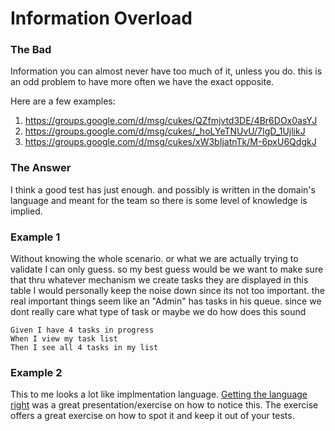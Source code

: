 Information Overload 
================

### The Bad
Information you can almost never have too much of it, unless you do. this is an odd problem to have more often we have the exact opposite.  

Here are a few examples: 
  1. https://groups.google.com/d/msg/cukes/QZfmjvtd3DE/4Br6DOx0asYJ
  2. https://groups.google.com/d/msg/cukes/_hoLYeTNUvU/7IgD_1UjlikJ
  3. https://groups.google.com/d/msg/cukes/xW3bIjatnTk/M-6pxU6QdgkJ


### The Answer
I think a good test has just enough. and possibly is written in the domain's language and meant for the team so there is some level of knowledge is implied. 

### Example 1
Without knowing the whole scenario. or what we are actually trying to validate I can only guess. so my best guess would be we want to make sure that thru whatever mechanism we create tasks they are displayed in this table
I would personally keep the noise down since its not too important. the real important things seem like an "Admin" has tasks in his queue. since we dont really care what type of task or maybe we do how does this sound
   
    Given I have 4 tasks in progress
    When I view my task list
    Then I see all 4 tasks in my list

### Example 2
This to me looks a lot like implmentation language. [Getting the language right](https://skillsmatter.com/skillscasts/4307-richard-lawrence) was a great presentation/exercise on how to notice this. The exercise offers a great exercise on how to spot it and keep it out of your tests. 
